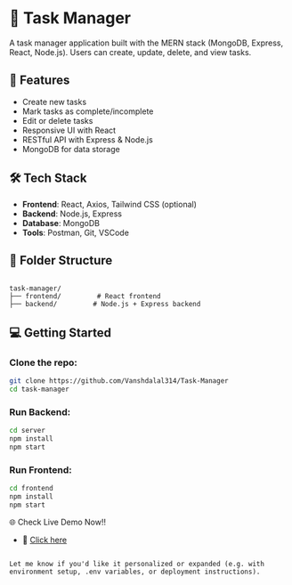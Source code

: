 # 📝 Task Manager

A task manager application built with the MERN stack (MongoDB, Express, React, Node.js). Users can create, update, delete, and view tasks.

## 🚀 Features

- Create new tasks
- Mark tasks as complete/incomplete
- Edit or delete tasks
- Responsive UI with React
- RESTful API with Express & Node.js
- MongoDB for data storage

## 🛠️ Tech Stack

- **Frontend**: React, Axios, Tailwind CSS (optional)
- **Backend**: Node.js, Express
- **Database**: MongoDB
- **Tools**: Postman, Git, VSCode

## 📁 Folder Structure

```

task-manager/
├── frontend/         # React frontend
├── backend/         # Node.js + Express backend

````

## 💻 Getting Started

### Clone the repo:
```bash
git clone https://github.com/Vanshdalal314/Task-Manager
cd task-manager
````

### Run Backend:

```bash
cd server
npm install
npm start
```

### Run Frontend:

```bash
cd frontend
npm install
npm start
```
🌐 Check Live Demo Now!!

- 🔗 [Click here](https://task-manager-frontend-vst3.onrender.com)
```

Let me know if you'd like it personalized or expanded (e.g. with environment setup, .env variables, or deployment instructions).
```

